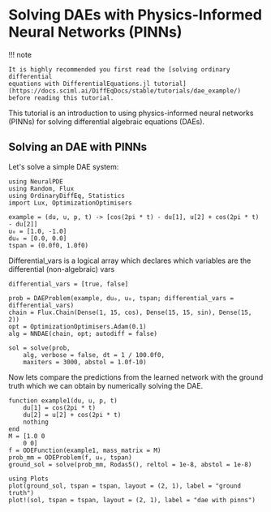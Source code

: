 # Solving DAEs with Physics-Informed Neural Networks (PINNs)

!!! note
    
    It is highly recommended you first read the [solving ordinary differential
    equations with DifferentialEquations.jl tutorial](https://docs.sciml.ai/DiffEqDocs/stable/tutorials/dae_example/) before reading this tutorial.


This tutorial is an introduction to using physics-informed neural networks (PINNs) for solving differential algebraic equations (DAEs). 


## Solving an DAE with PINNs

Let's solve a simple DAE system:

```@example dae
using NeuralPDE 
using Random, Flux
using OrdinaryDiffEq, Statistics
import Lux, OptimizationOptimisers

example = (du, u, p, t) -> [cos(2pi * t) - du[1], u[2] + cos(2pi * t) - du[2]]
u₀ = [1.0, -1.0]
du₀ = [0.0, 0.0]
tspan = (0.0f0, 1.0f0)
```

Differential_vars is a logical array which declares which variables are the differential (non-algebraic) vars

```@example dae
differential_vars = [true, false]
```

```@example dae
prob = DAEProblem(example, du₀, u₀, tspan; differential_vars = differential_vars)
chain = Flux.Chain(Dense(1, 15, cos), Dense(15, 15, sin), Dense(15, 2))
opt = OptimizationOptimisers.Adam(0.1)
alg = NNDAE(chain, opt; autodiff = false)

sol = solve(prob,
    alg, verbose = false, dt = 1 / 100.0f0,
    maxiters = 3000, abstol = 1.0f-10)
```

Now lets compare the predictions from the learned network with the ground truth which we can obtain by numerically solving the DAE.

```@example dae
function example1(du, u, p, t)
    du[1] = cos(2pi * t)
    du[2] = u[2] + cos(2pi * t)
    nothing
end
M = [1.0 0
    0 0]
f = ODEFunction(example1, mass_matrix = M)
prob_mm = ODEProblem(f, u₀, tspan)
ground_sol = solve(prob_mm, Rodas5(), reltol = 1e-8, abstol = 1e-8)
```

```@example dae
using Plots
plot(ground_sol, tspan = tspan, layout = (2, 1), label = "ground truth")
plot!(sol, tspan = tspan, layout = (2, 1), label = "dae with pinns")
```